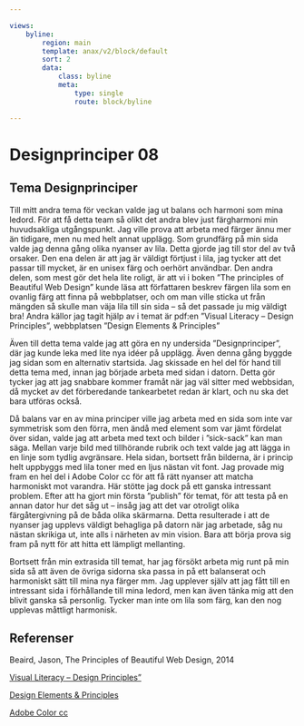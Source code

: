 ```yaml
---

views:
    byline:
        region: main
        template: anax/v2/block/default
        sort: 2
        data:
            class: byline
            meta:
                type: single
                route: block/byline

---
```

Designprinciper 08
=========================

Tema Designprinciper
-----------------------
Till mitt andra tema för veckan valde jag ut balans och harmoni som mina ledord. För att få detta team så olikt det andra blev just färgharmoni min huvudsakliga utgångspunkt. Jag ville prova att arbeta med färger ännu mer än tidigare, men nu med helt annat upplägg. Som grundfärg på min sida valde jag denna gång olika nyanser av lila. Detta gjorde jag till stor del av två orsaker. Den ena delen är att jag är väldigt förtjust i lila, jag tycker att det passar till mycket, är en unisex färg och oerhört användbar. Den andra delen, som mest gör det hela lite roligt, är att vi i boken ”The principles of Beautiful Web Design” kunde läsa att författaren beskrev färgen lila som en ovanlig färg att finna på webbplatser, och om man ville sticka ut från mängden så skulle man väja lila till sin sida – så det passade ju mig väldigt bra! Andra källor jag tagit hjälp av i temat är pdf:en ”Visual Literacy – Design Principles”, webbplatsen ”Design Elements & Principles”

Även till detta tema valde jag att göra en ny undersida ”Designprinciper”, där jag kunde leka med lite nya idéer på upplägg. Även denna gång byggde jag sidan som en alternativ startsida. Jag skissade en hel del för hand till detta tema med, innan jag började arbeta med sidan i datorn. Detta gör tycker jag att jag snabbare kommer framåt när jag väl sitter med webbsidan, då mycket av det förberedande tankearbetet redan är klart, och nu ska det bara utföras också.

Då balans var en av mina principer ville jag arbeta med en sida som inte var symmetrisk som den förra, men ändå med element som var jämt fördelat över sidan, valde jag att arbeta med text och bilder i ”sick-sack” kan man säga. Mellan varje bild med tillhörande rubrik och text valde jag att lägga in en linje som tydlig avgränsare. Hela sidan, bortsett från bilderna, är i princip helt uppbyggs med lila toner med en ljus nästan vit font. Jag provade mig fram en hel del i Adobe Color cc för att få rätt nyanser att matcha harmoniskt mot varandra. Här stötte jag dock på ett ganska intressant problem. Efter att ha gjort min första ”publish” för temat, för att testa på en annan dator hur det såg ut – insåg jag att det var otroligt olika färgåtergivning på de båda olika skärmarna. Detta resulterade i att de nyanser jag upplevs väldigt behagliga på datorn när jag arbetade, såg nu nästan skrikiga ut, inte alls i närheten av min vision. Bara att börja prova sig fram på nytt för att hitta ett lämpligt mellanting.

Bortsett från min extrasida till temat, har jag försökt arbeta mig runt på min sida så att även de övriga sidorna ska passa in på ett balanserat och harmoniskt sätt till mina nya färger mm. Jag upplever själv att jag fått till en intressant sida i förhållande till mina ledord, men kan även tänka mig att den blivit ganska så personlig. Tycker man inte om lila som färg, kan den nog upplevas måttligt harmonisk.


Referenser
-----------------------

Beaird, Jason, The Principles of Beautiful Web Design, 2014

<a href="https://dbwebb.se/article/vl.pdf">Visual Literacy – Design Principles”</a>

<a href="https://www.canva.com/learn/design-elements-principles/">Design Elements & Principles</a>

<a href="https://color.adobe.com">Adobe Color cc</a>
